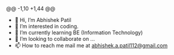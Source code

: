 @@ -1,10 +1,44 @@
- 👋 Hi, I’m Abhishek Patil
- 👀 I’m interested in coding.
- 🌱 I’m currently learning BE (Information Technology)
- 💞️ I’m looking to collaborate on ...
- 📫 How to reach me mail me at abhishek.a.patil112@gmail.com

<!---
Abhip32/Abhip32 is a ✨ special ✨ repository because its `README.md` (this file) appears on your GitHub profile.
You can click the Preview link to take a look at your changes.
--->
